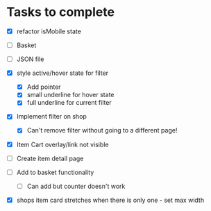 # Tasks to complete

- [x] refactor isMobile state
- [ ] Basket
- [ ] JSON file
- [x] style active/hover state for filter
  - [x] Add pointer
  - [x] small underline for hover state
  - [x] full underline for current filter
- [x] Implement filter on shop
  - [x] Can't remove filter without going to a different page!
- [x] Item Cart overlay/link not visible
- [ ] Create item detail page
- [ ] Add to basket functionality
  - [ ] Can add but counter doesn't work
- [x] shops item card stretches when there is only one - set max width




